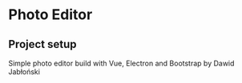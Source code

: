 # Photo Editor

## Project setup
Simple photo editor build with Vue, Electron and Bootstrap by Dawid Jabłoński
